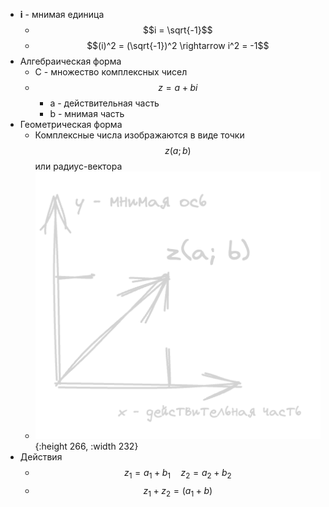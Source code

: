 - **i** - мнимая единица
	- $$i = \sqrt{-1}$$
	- $$(i)^2 = (\sqrt{-1})^2 \rightarrow i^2 = -1$$
- Алгебраическая форма
	- C - множество комплексных чисел
	- $$z = a + bi$$
		- a - действительная часть
		- b - мнимая часть
- Геометрическая форма
	- Комплексные числа изображаются в виде точки $$z(a;b)$$ или радиус-вектора
	- ![image.png](../assets/image_1758215973079_0.png){:height 266, :width 232}
- Действия
	- $$z_1 = a_1+ b_1 \quad z_2= a_2+ b_2$$
	- $$z_1 + z_2 = (a_1+b)$$